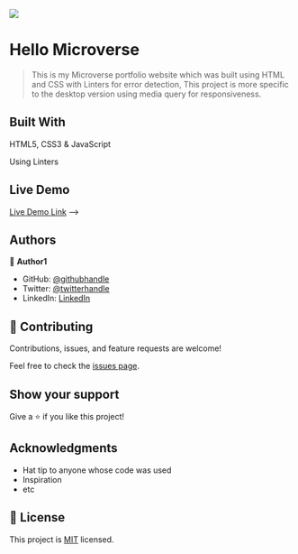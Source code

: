 ![](https://img.shields.io/badge/Microverse-blueviolet)

# Hello Microverse
> This is my Microverse portfolio website which was built using HTML and CSS with Linters for error detection, This project is more specific to the desktop version using media query for responsiveness.


## Built With
 
  HTML5, CSS3 & JavaScript
  
  Using Linters

 ## Live Demo 

[Live Demo Link](https://xrichardroidx.github.io/My-Microverse-Portfolio/)
 -->

<!-- ## Getting Started

**This is an example of how you may give instructions on setting up your project locally.**
**Modify this file to match your project, remove sections that don't apply. For example: delete the testing section if the currect project doesn't require testing.** -->


<!-- To get a local copy up and running follow these simple example steps.

### Prerequisites

### Setup

### Install

### Usage

### Run tests

### Deployment -->



## Authors

👤 **Author1**

- GitHub: [@githubhandle](https://github.com/xrichardroidx)
- Twitter: [@twitterhandle](https://twitter.com/RichardroiDX)
- LinkedIn: [LinkedIn](https://www.linkedin.com/in/richard-oguzie-ibeh-b4a975231/?originalSubdomain=ng)

<!-- 👤 **Author2** -->

<!-- - GitHub: [@githubhandle](https://github.com/githubhandle)
- Twitter: [@twitterhandle](https://twitter.com/twitterhandle)
- LinkedIn: [LinkedIn](https://linkedin.com/in/linkedinhandle) -->

## 🤝 Contributing

Contributions, issues, and feature requests are welcome!

Feel free to check the [issues page](https://github.com/XRichardroidX/My-Microverse-Portfolio/issues).

 ## Show your support

Give a ⭐️ if you like this project!

## Acknowledgments

- Hat tip to anyone whose code was used
- Inspiration
- etc

## 📝 License

This project is [MIT](MIT.md) licensed.

<!-- _NOTE: we recommend using the [MIT license](https://choosealicense.com/licenses/mit/) - you can set it up quickly by [using templates available on GitHub](https://docs.github.com/en/communities/setting-up-your-project-for-healthy-contributions/adding-a-license-to-a-repository). You can also use [any other license](https://choosealicense.com/licenses/) if you wish._ -->
